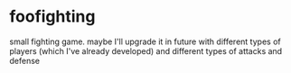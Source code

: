 # foofighting
small fighting game. maybe I'll upgrade it in future with different types of players (which I've already developed) and different types of attacks and defense
